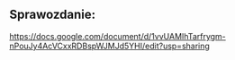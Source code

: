 ## Sprawozdanie:
https://docs.google.com/document/d/1vvUAMIhTarfrygm-nPouJy4AcVCxxRDBspWJMJd5YHI/edit?usp=sharing

